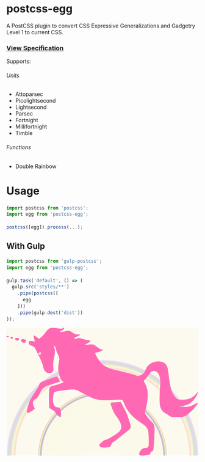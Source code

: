 # postcss-egg

A PostCSS plugin to convert CSS Expressive Generalizations and Gadgetry Level 1 to current CSS.

### [View Specification](https://drafts.csswg.org/css-egg/)

Supports:

###### Units
* Attoparsec
* Picolightsecond
* Lightsecond
* Parsec
* Fortnight
* Millifortnight
* Timble

###### Functions
* Double Rainbow

# Usage

```js
import postcss from 'postcss';
import egg from 'postcss-egg';

postcss([egg]).process(...);
```

## With Gulp

```js
import postcss from 'gulp-postcss';
import egg from 'postcss-egg';

gulp.task('default', () => (
  gulp.src('styles/**')
    .pipe(postcss([
      egg
    ]))
    .pipe(gulp.dest('dist'))
));
```

![EGG](https://raw.githubusercontent.com/jacobp100/postcss-egg/master/unicorn.png)
